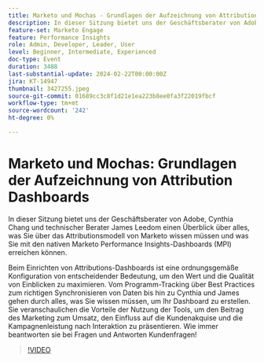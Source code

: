 ```yaml
---
title: Marketo und Mochas - Grundlagen der Aufzeichnung von Attribution Dashboards
description: In dieser Sitzung bietet uns der Geschäftsberater von Adobe, Cynthia Chang und technischer Berater James Leedom einen Überblick über alles, was Sie über das Attributionsmodell von Marketo wissen müssen und was Sie mit den nativen Marketo Performance Insights-Dashboards (MPI) erreichen können. Beim Einrichten von Attributions-Dashboards ist eine ordnungsgemäße Konfiguration von entscheidender Bedeutung, um den Wert und die Qualität von Einblicken zu maximieren. Vom Programm-Tracking über Best Practices zum richtigen Synchronisieren von Daten bis hin zu Cynthia und James gehen durch alles, was Sie wissen müssen, um Ihr Dashboard zu erstellen. Sie veranschaulichen die Vorteile der Nutzung der Tools, um den Beitrag des Marketing zum Umsatz, den Einfluss auf die Kundenakquise und die Kampagnenleistung nach Interaktion zu präsentieren. Wie immer beantworten sie bei Fragen und Antworten Kundenfragen!
feature-set: Marketo Engage
feature: Performance Insights
role: Admin, Developer, Leader, User
level: Beginner, Intermediate, Experienced
doc-type: Event
duration: 3488
last-substantial-update: 2024-02-22T00:00:00Z
jira: KT-14947
thumbnail: 3427255.jpeg
source-git-commit: 01689cc3c8f1d21e1ea223b8ee0fa3f22019fbcf
workflow-type: tm+mt
source-wordcount: '242'
ht-degree: 0%

---
```



# Marketo und Mochas: Grundlagen der Aufzeichnung von Attribution Dashboards

In dieser Sitzung bietet uns der Geschäftsberater von Adobe, Cynthia Chang und technischer Berater James Leedom einen Überblick über alles, was Sie über das Attributionsmodell von Marketo wissen müssen und was Sie mit den nativen Marketo Performance Insights-Dashboards (MPI) erreichen können.

Beim Einrichten von Attributions-Dashboards ist eine ordnungsgemäße Konfiguration von entscheidender Bedeutung, um den Wert und die Qualität von Einblicken zu maximieren. Vom Programm-Tracking über Best Practices zum richtigen Synchronisieren von Daten bis hin zu Cynthia und James gehen durch alles, was Sie wissen müssen, um Ihr Dashboard zu erstellen. Sie veranschaulichen die Vorteile der Nutzung der Tools, um den Beitrag des Marketing zum Umsatz, den Einfluss auf die Kundenakquise und die Kampagnenleistung nach Interaktion zu präsentieren. Wie immer beantworten sie bei Fragen und Antworten Kundenfragen!

>[!VIDEO](https://video.tv.adobe.com/v/3427255/?learn=on)
